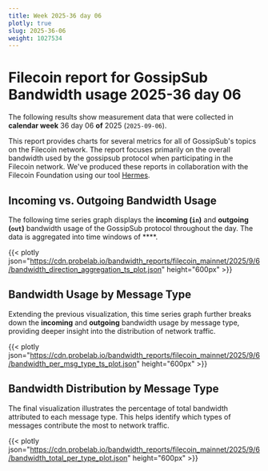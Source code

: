 ```yaml
---
title: Week 2025-36 day 06
plotly: true
slug: 2025-36-06
weight: 1027534
---
```


# Filecoin report for GossipSub Bandwidth usage 2025-36 day 06

The following results show measurement data that were collected in **calendar week** 36  day 06 **of** 
2025 (`2025-09-06`).

This report provides charts for several metrics for all of GossipSub's topics on the Filecoin network.
The report focuses primarily on the overall bandwidth used by the gossipsub protocol when participating in the Filecoin network.
We've produced these reports in collaboration with the Filecoin Foundation using our tool [Hermes](/tools/hermes/).

## Incoming vs. Outgoing Bandwidth Usage
The following time series graph displays the **incoming (`in`)** and **outgoing (`out`)** bandwidth usage of the GossipSub protocol throughout the day. The data is aggregated into time windows of ****.

{{< plotly json="https://cdn.probelab.io/bandwidth_reports/filecoin_mainnet/2025/9/6/bandwidth_direction_aggregation_ts_plot.json" height="600px" >}}

## Bandwidth Usage by Message Type
Extending the previous visualization, this time series graph further breaks down the **incoming** and **outgoing** bandwidth usage by message type, providing deeper insight into the distribution of network traffic.

{{< plotly json="https://cdn.probelab.io/bandwidth_reports/filecoin_mainnet/2025/9/6/bandwidth_per_msg_type_ts_plot.json" height="600px" >}}

## Bandwidth Distribution by Message Type
The final visualization illustrates the percentage of total bandwidth attributed to each message type. This helps identify which types of messages contribute the most to network traffic.

{{< plotly json="https://cdn.probelab.io/bandwidth_reports/filecoin_mainnet/2025/9/6/bandwidth_total_per_type_plot.json" height="600px" >}}
